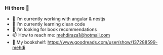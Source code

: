 
<!--
**mehhdiii/mehhdiii** is a ✨ _special_ ✨ repository because its `README.md` (this file) appears on your GitHub profile.

Here are some ideas to get you started:
-->
<!-- ![my flyer](https://user-images.githubusercontent.com/60067141/121791883-2b1c1f00-cc08-11eb-8b73-4d81ae1a8dcd.png)

 -->
### Hi there 👋

- 🔭 I’m currently working with angular & nestjs
- 🌱 I’m currently learning clean code
- 👯 I’m looking for book recommendations
- 📫 How to reach me: mehdiraza1@hotmail.com
- 📖 My bookshelf: https://www.goodreads.com/user/show/137288599-mehdi




